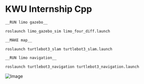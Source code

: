 # KWU Internship Cpp

```bash
__RUN limo gazebo__

roslaunch limo_gazebo_sim limo_four_diff.launch

__MAKE map__

roslaunch turtlebot3_slam turtlebot3_slam.launch 

__RUN limo navigation__

roslaunch turtlebot3_navigation turtlebot3_navigation.launch 
```



![Image](https://github.com/user-attachments/assets/ee866f04-584f-4eb8-9691-f0932da7a010)
